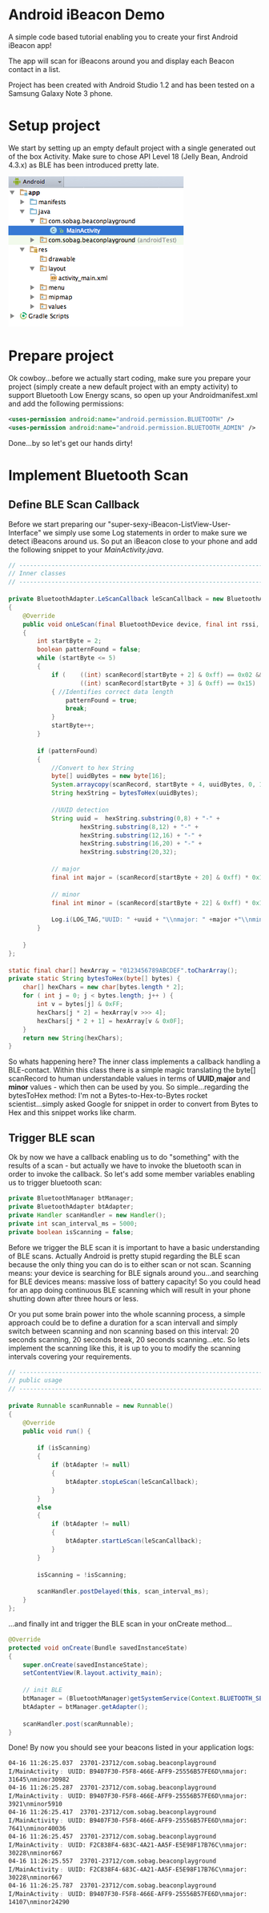 Android iBeacon Demo
======================

A simple code based tutorial enabling you to create your first Android iBeacon app!

The app will scan for iBeacons around you and display each Beacon contact in a list.

Project has been created with Android Studio 1.2 and has been tested on a Samsung Galaxy Note 3 phone.

# Setup project

We start by setting up an empty default project with a single generated out of the box Activity. Make sure to chose API Level 18 (Jelly Bean, Android 4.3.x) as BLE has been introduced pretty late.

![ScreenShot](images/project.png)

# Prepare project

Ok cowboy...before we actually start coding, make sure you prepare your project (simply create a new default project with an empty activity) to support Bluetooth Low Energy scans, so open up your Androidmanifest.xml and add the following permissions:

```xml
<uses-permission android:name="android.permission.BLUETOOTH" />
<uses-permission android:name="android.permission.BLUETOOTH_ADMIN" />
```

Done...by so let's get our hands dirty!

# Implement Bluetooth Scan

## Define BLE Scan Callback

Before we start preparing our "super-sexy-iBeacon-ListView-User-Interface" we simply use some Log statements in order to make sure we detect iBeacons around us. So put an iBeacon close to your phone and add the following snippet to your *MainActivity.java*.

```java
// ------------------------------------------------------------------------
// Inner classes
// ------------------------------------------------------------------------

private BluetoothAdapter.LeScanCallback leScanCallback = new BluetoothAdapter.LeScanCallback()
{
    @Override
    public void onLeScan(final BluetoothDevice device, final int rssi, final byte[] scanRecord)
    {
        int startByte = 2;
        boolean patternFound = false;
        while (startByte <= 5)
        {
            if (    ((int) scanRecord[startByte + 2] & 0xff) == 0x02 && //Identifies an iBeacon
                    ((int) scanRecord[startByte + 3] & 0xff) == 0x15)
            { //Identifies correct data length
                patternFound = true;
                break;
            }
            startByte++;
        }

        if (patternFound)
        {
            //Convert to hex String
            byte[] uuidBytes = new byte[16];
            System.arraycopy(scanRecord, startByte + 4, uuidBytes, 0, 16);
            String hexString = bytesToHex(uuidBytes);

            //UUID detection
            String uuid =  hexString.substring(0,8) + "-" +
                    hexString.substring(8,12) + "-" +
                    hexString.substring(12,16) + "-" +
                    hexString.substring(16,20) + "-" +
                    hexString.substring(20,32);

            // major
            final int major = (scanRecord[startByte + 20] & 0xff) * 0x100 + (scanRecord[startByte + 21] & 0xff);

            // minor
            final int minor = (scanRecord[startByte + 22] & 0xff) * 0x100 + (scanRecord[startByte + 23] & 0xff);

            Log.i(LOG_TAG,"UUID: " +uuid + "\\nmajor: " +major +"\\nminor" +minor);
        }

    }
};

static final char[] hexArray = "0123456789ABCDEF".toCharArray();
private static String bytesToHex(byte[] bytes) {
    char[] hexChars = new char[bytes.length * 2];
    for ( int j = 0; j < bytes.length; j++ ) {
        int v = bytes[j] & 0xFF;
        hexChars[j * 2] = hexArray[v >>> 4];
        hexChars[j * 2 + 1] = hexArray[v & 0x0F];
    }
    return new String(hexChars);
}
```

So whats happening here? The inner class implements a callback handling a BLE-contact. Within this class there is a simple magic translating the byte[] scanRecord to human understandable values in terms of **UUID**,**major** and **minor** values - which then can be used by you. So simple...regarding the bytesToHex method: I'm not a Bytes-to-Hex-to-Bytes rocket scientist...simply asked Google for snippet in order to convert from Bytes to Hex and this snippet works like charm.

## Trigger BLE scan

Ok by now we have a callback enabling us to do "something" with the results of a scan - but actually we have to invoke the bluetooth scan in order to invoke the callback. So let's add some member variables enabling us to trigger bluetooth scan:

```java
private BluetoothManager btManager;
private BluetoothAdapter btAdapter;
private Handler scanHandler = new Handler();
private int scan_interval_ms = 5000;
private boolean isScanning = false;
```

Before we trigger the BLE scan it is important to have a basic understanding of BLE scans. Actually Android is pretty stupid regarding the BLE scan because the only thing you can do is to either scan or not scan. Scanning means: your device is searching for BLE signals around you...and searching for BLE devices means: massive loss of battery capacity! So you could head for an app doing continuous BLE scanning which will result in your phone shutting down after three hours or less. 

Or you put some brain power into the whole scanning process, a simple approach could be to define a duration for a scan intervall and simply switch between scanning and non scanning based on this interval: 20 seconds scanning, 20 seconds break, 20 seconds scanning...etc. So lets implement the scanning like this, it is up to you to modify the scanning intervals covering your requirements.

```java
// ------------------------------------------------------------------------
// public usage
// ------------------------------------------------------------------------

private Runnable scanRunnable = new Runnable()
{
    @Override
    public void run() {

        if (isScanning)
        {
            if (btAdapter != null)
            {
                btAdapter.stopLeScan(leScanCallback);
            }
        }
        else
        {
            if (btAdapter != null)
            {
                btAdapter.startLeScan(leScanCallback);
            }
        }

        isScanning = !isScanning;

        scanHandler.postDelayed(this, scan_interval_ms);
    }
};
```
...and finally int and trigger the BLE scan in your onCreate method...

```java
@Override
protected void onCreate(Bundle savedInstanceState)
{
    super.onCreate(savedInstanceState);
    setContentView(R.layout.activity_main);

    // init BLE
    btManager = (BluetoothManager)getSystemService(Context.BLUETOOTH_SERVICE);
    btAdapter = btManager.getAdapter();

    scanHandler.post(scanRunnable);
}
```

Done! By now you should see your beacons listed in your application logs:

```text
04-16 11:26:25.037  23701-23712/com.sobag.beaconplayground I/MainActivity﹕ UUID: B9407F30-F5F8-466E-AFF9-25556B57FE6D\nmajor: 31645\nminor30982
04-16 11:26:25.287  23701-23712/com.sobag.beaconplayground I/MainActivity﹕ UUID: B9407F30-F5F8-466E-AFF9-25556B57FE6D\nmajor: 3921\nminor5910
04-16 11:26:25.417  23701-23712/com.sobag.beaconplayground I/MainActivity﹕ UUID: B9407F30-F5F8-466E-AFF9-25556B57FE6D\nmajor: 7641\nminor40036
04-16 11:26:25.457  23701-23712/com.sobag.beaconplayground I/MainActivity﹕ UUID: F2C838F4-683C-4A21-AA5F-E5E98F17B76C\nmajor: 30228\nminor667
04-16 11:26:25.557  23701-23712/com.sobag.beaconplayground I/MainActivity﹕ UUID: F2C838F4-683C-4A21-AA5F-E5E98F17B76C\nmajor: 30228\nminor667
04-16 11:26:25.787  23701-23712/com.sobag.beaconplayground I/MainActivity﹕ UUID: B9407F30-F5F8-466E-AFF9-25556B57FE6D\nmajor: 14107\nminor24290
```

